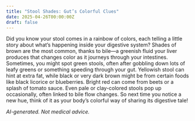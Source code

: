 ```yaml
---
title: "Stool Shades: Gut’s Colorful Clues"
date: 2025-04-26T00:00:00Z
draft: false
---
```


Did you know your stool comes in a rainbow of colors, each telling a little story about what’s happening inside your digestive system? Shades of brown are the most common, thanks to bile—a greenish fluid your liver produces that changes color as it journeys through your intestines. Sometimes, you might spot green stools, often after gobbling down lots of leafy greens or something speeding through your gut. Yellowish stool can hint at extra fat, while black or very dark brown might be from certain foods like black licorice or blueberries. Bright red can come from beets or a splash of tomato sauce. Even pale or clay-colored stools pop up occasionally, often linked to bile flow changes. So next time you notice a new hue, think of it as your body’s colorful way of sharing its digestive tale!

*AI-generated. Not medical advice.*
